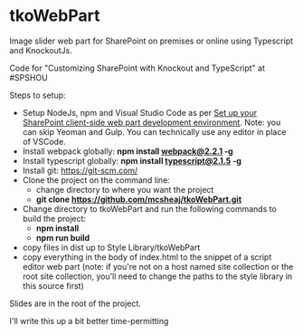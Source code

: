# tkoWebPart
Image slider web part for SharePoint on premises or online using Typescript and KnockoutJs.

Code for "Customizing SharePoint with Knockout and TypeScript" at #SPSHOU

Steps to setup:

- Setup NodeJs, npm and Visual Studio Code as per [Set up your SharePoint client-side web part development environment](https://dev.office.com/sharepoint/docs/spfx/set-up-your-development-environment).  Note: you can skip Yeoman and Gulp.  You can technically use any editor in place of VSCode.
- Install webpack globally: **npm install webpack@2.2.1 -g**
- Install typescript globally: **npm install typescript@2.1.5 -g**
- Install git: https://git-scm.com/
- Clone the project on the command line:
    - change directory to where you want the project
    - **git clone https://github.com/mcsheaj/tkoWebPart.git**
- Change directory to tkoWebPart and run the following commands to build the project:
    - **npm install**
    - **npm run build**
- copy files in dist up to Style Library/tkoWebPart
- copy everything in the body of index.html to the snippet of a script editor web part (note: if you're not on a host named site collection or the root site collection, you'll need to change the paths to the style library in this source first)

Slides are in the root of the project.

I'll write this up a bit better time-permitting

